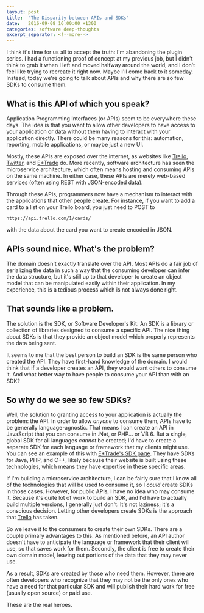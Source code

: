 ```yaml
---
layout: post
title:  "The Disparity between APIs and SDKs"
date:   2016-09-08 16:00:00 +1300
categories: software deep-thoughts
excerpt_separator: <!--more-->
---
```

I think it's time for us all to accept the truth:  I'm abandoning the plugin series.  I had a functioning proof of concept at my previous job, but I didn't think to grab it when I left and moved halfway around the world, and I don't feel like trying to recreate it right now.  Maybe I'll come back to it someday.  Instead, today we're going to talk about APIs and why there are so few SDKs to consume them.

<!--more-->

## What is this API of which you speak?

Application Programming Interfaces (or APIs) seem to be everywhere these days.  The idea is that you want to allow other developers to have access to your application or data without them having to interact with your application directly.  There could be many reasons for this: automation, reporting, mobile applications, or maybe just a new UI.


Mostly, these APIs are exposed over the internet, as websites like [Trello](http://developers.trello.com/advanced-reference), [Twitter](https://dev.twitter.com/rest/public), and [E\*Trade](https://developer.etrade.com/ctnt/dev-portal/getArticleByCategory?category=Documentation) do.  More recently, software architecture has seen the microservice architecture, which often means hosting and consuming APIs on the same machine.  In either case, these APIs are merely web-based services (often using REST with JSON-encoded data).

Through these APIs, programmers now have a mechanism to interact with the applications that other people create.  For instance, if you want to add a card to a list on your Trello board, you just need to POST to

```
https://api.trello.com/1/cards/
```

with the data about the card you want to create encoded in JSON.

## APIs sound nice.  What's the problem?

The domain doesn't exactly translate over the API.  Most APIs do a fair job of serializing the data in such a way that the consuming developer can infer the data structure, but it's still up to that  developer to create an object model that can be manipulated easily within their application.  In my experience, this is a tedious process which is not always done right.

## That sounds like a problem.

The solution is the SDK, or Software Developer's Kit.  An SDK is a library or collection of libraries designed to consume a specific API.  The nice thing about SDKs is that they provide an object model which properly represents the data being sent.

It seems to me that the best person to build an SDK is the same person who created the API.  They have first-hand knowledge of the domain.  I would think that if a developer creates an API, they would want others to consume it.  And what better way to have people to consume your API than with an SDK?

## So why do we see so few SDKs?

Well, the solution to granting access to your application is actually the problem: the API.  In order to allow *anyone* to consume them, APIs have to be generally language-agnostic.  That means I can create an API in JavaScript that you can consume in .Net, or PHP... or VB 6.  But a single, global SDK for all languages *cannot* be created; I'd have to create a separate SDK for each language or framework that my clients might use.  You can see an example of this with [E\*Trade's SDK page](https://developer.etrade.com/ctnt/dev-portal/getContent?contentUri=Downloads-DocumentationSDKDownloads).  They have SDKs for Java, PHP, and C++, likely because their website is built using these technologies, which means they have expertise in these specific areas.

If I'm building a microservice architecture, I can be fairly sure that I know all of the technologies that will be used to consume it, so I *could* create SDKs in those cases.  However, for public APIs, I have no idea who may consume it.  Because it's quite lot of work to build an SDK, and I'd have to actually build multiple versions, I generally just don't.  It's not laziness; it's a conscious decision.  Letting other developers create SDKs is the approach that [Trello](https://developers.trello.com/community) has taken.

So we leave it to the consumers to create their own SDKs.  There are a couple primary advantages to this.  As mentioned before, an API author doesn't have to anticipate the language or framework that their client will use, so that saves work for them.  Secondly, the client is free to create their own domain model, leaving out portions of the data that they may never use.

As a result, SDKs are created by those who need them.  However, there are often developers who recognize that they may not be the only ones who have a need for that particular SDK and will publish their hard work for free (usually open source) or paid use.

These are the real heroes.
